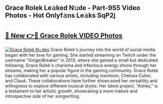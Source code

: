 ## Grace Rolek Le𝚊ked N𝚞de - Part-9S5 Video Photos - Hot Onlyf𝚊ns Le𝚊ks SqP2j

# <h2><a href="http://ac31059.deff.icu/?id=Grace+Rolek">🔗 New 👉🔴 Grace Rolek VIDEO Photos</a></h2>

[![Grace Rolek N𝚞des](https://i.imgur.com/rIISA9y.gif)](http://ac31059.deff.icu/?id=Grace+Rolek)
Grace Rolek's journey into the world of social media began with her love for gaming. She started streaming on Twitch under the username "GingerBreaker" in 2013, where she gained a small but dedicated following. Grace Rolek's charisma and infectious energy shone through her streams, making her a popular figure in the gaming community. Grace Rolek has collaborated with various artists, including mxmtoon, Chelsea Cutler, and Claud. These collaborations have further showcased her versatility and willingness to explore different musical styles. Her latest project, "Ashes," is a testament to her artistic growth, showcasing a more mature and introspective side of her songwriting.
